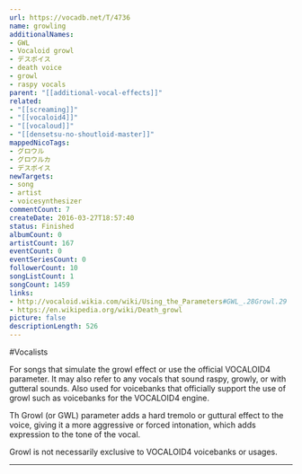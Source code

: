 ```yaml
---
url: https://vocadb.net/T/4736
name: growling
additionalNames: 
- GWL
- Vocaloid growl
- デスボイス
- death voice
- growl
- raspy vocals
parent: "[[additional-vocal-effects]]"
related:
- "[[screaming]]"
- "[[vocaloid4]]"
- "[[vocaloud]]"
- "[[densetsu-no-shoutloid-master]]"
mappedNicoTags:
- グロウル
- グロウルカ
- デスボイス
newTargets:
- song
- artist
- voicesynthesizer
commentCount: 7
createDate: 2016-03-27T18:57:40
status: Finished
albumCount: 0
artistCount: 167
eventCount: 0
eventSeriesCount: 0
followerCount: 10
songListCount: 1
songCount: 1459
links: 
- http://vocaloid.wikia.com/wiki/Using_the_Parameters#GWL_.28Growl.29
- https://en.wikipedia.org/wiki/Death_growl
picture: false
descriptionLength: 526
---
```


#Vocalists

For songs that simulate the growl effect or use the official VOCALOID4 parameter. It may also refer to any vocals that sound raspy, growly, or with gutteral sounds.
Also used for voicebanks that officially support the use of growl such as voicebanks for the VOCALOID4 engine.

Th Growl (or GWL) parameter adds a hard tremolo or guttural effect to the voice, giving it a more aggressive or forced intonation, which adds expression to the tone of the vocal.

Growl is not necessarily exclusive to VOCALOID4 voicebanks or usages.

---

